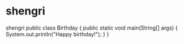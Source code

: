 # shengri
shengri
public class Birthday {
  public static void main(String[] args) {
    System.out.println("Happy birthday!");
  }
}
